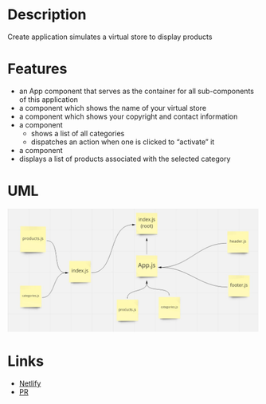 # Description

Create application simulates a virtual store to display products

# Features
- an App component that serves as the container for all sub-components of this application
- a component which shows the name of your virtual store
- a component which shows your copyright and contact information
- a component
  - shows a list of all categories
  - dispatches an action when one is clicked to “activate” it
- a component
- displays a list of products associated with the selected category

# UML
![](./public/UML.jpg)

# Links
- [Netlify]()
- [PR]()